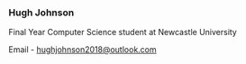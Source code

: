 ### Hugh Johnson
Final Year Computer Science student at Newcastle University<br>


Email   - hughjohnson2018@outlook.com

